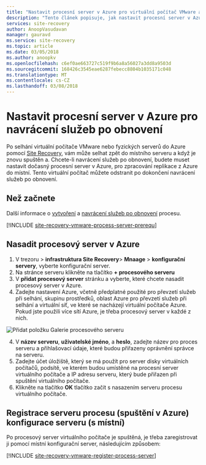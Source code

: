 ```yaml
---
title: "Nastavit procesní server v Azure pro virtuální počítač VMware a fyzické server navrácení služeb po obnovení s Azure Site Recovery | Microsoft Docs"
description: "Tento článek popisuje, jak nastavit procesní server v Azure, pro navrácení služeb po obnovení virtuálních počítačů Azure k VMware."
services: site-recovery
author: AnoopVasudavan
manager: gauravd
ms.service: site-recovery
ms.topic: article
ms.date: 03/05/2018
ms.author: anoopkv
ms.openlocfilehash: c6ef0ae663727c519f9b6a8a56027a3dd8a9503d
ms.sourcegitcommit: 168426c3545eae6287febecc8804b1035171c048
ms.translationtype: MT
ms.contentlocale: cs-CZ
ms.lasthandoff: 03/08/2018
---
```

# <a name="set-up-a-process-server-in-azure-for-failback"></a>Nastavit procesní server v Azure pro navrácení služeb po obnovení

Po selhání virtuální počítače VMware nebo fyzických serverů do Azure pomocí [Site Recovery](site-recovery-overview.md), vám může selhat zpět do místního serveru a když je znovu spuštěn a. Chcete-li navrácení služeb po obnovení, budete muset nastavit dočasný procesní server v Azure, pro zpracování replikace z Azure do místní. Tento virtuální počítač můžete odstranit po dokončení navrácení služeb po obnovení.

## <a name="before-you-start"></a>Než začnete

Další informace o [vytvoření](vmware-azure-reprotect.md) a [navrácení služeb po obnovení](vmware-azure-failback.md) procesu.

[!INCLUDE [site-recovery-vmware-process-server-prerequ](../../includes/site-recovery-vmware-azure-process-server-prereq.md)]

## <a name="deploy-a-process-server-in-azure"></a>Nasadit procesový server v Azure

1. V trezoru > **infrastruktura Site Recovery**> **Mnaage** > **konfigurační servery**, vyberte konfigurační server.
2. Na stránce serveru klikněte na tlačítko **+ procesového serveru**
3. V **přidat procesový server** stránku a vyberte, které chcete nasadit procesový server v Azure.
4. Zadejte nastavení Azure, včetně předplatné použité pro převzetí služeb při selhání, skupinu prostředků, oblast Azure pro převzetí služeb při selhání a virtuální síť, ve které se nacházejí virtuální počítače Azure. Pokud jste použili více sítí Azure, je třeba procesový server v každé z nich.

  ![Přidat položku Galerie procesového serveru](./media/vmware-azure-set-up-process-server-azure/add-ps-page-1.png)

4. V **název serveru**, **uživatelské jméno**, a **heslo**, zadejte název pro proces serveru a přihlašovací údaje, které budou přiřazeny oprávnění správce na serveru.
5. Zadejte účet úložiště, který se má použít pro server disky virtuálních počítačů, podsítě, ve kterém budou umístěné na procesní server virtuálního počítače a IP adresu serveru, který bude přiřazen při spuštění virtuálního počítače.
6. Klikněte na tlačítko **OK** tlačítko začít s nasazením serveru procesu virtuálního počítače.

>

## <a name="registering-the-process-server-running-in-azure-to-a-configuration-server-running-on-premises"></a>Registrace serveru procesu (spuštění v Azure) konfigurace serveru (s místní)

Po procesový server virtuálního počítače je spuštěná, je třeba zaregistrovat ji pomocí místní konfigurační server, následujícím způsobem:

[!INCLUDE [site-recovery-vmware-register-process-server](../../includes/site-recovery-vmware-register-process-server.md)]


